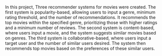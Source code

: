 
In this project, Three recommender systems for movies were created. The first system is popularity-based, allowing users to input a genre, minimum rating threshold, and the number of recommendations. It recommends the top movies within the specified genre, prioritizing those with higher ratings and a minimum number of reviews. The second system is content-based, where users input a movie, and the system suggests similar movies based on genres. The third system is collaborative-based, where users input a target user and the number of similar users desired. The system then recommends top movies based on the preferences of these similar users. 
